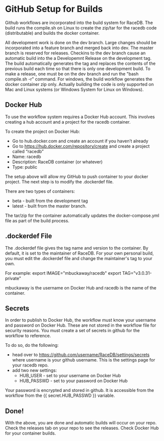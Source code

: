 # GitHub Setup for Builds

Github workflows are incorporated into the build system for RaceDB. The build runs the compile.sh on Linux to create the zip/tar for the racedb code (distributable) and builds the docker container.

All development work is done on the dev branch. Large changes should be incorporated into a feature branch and merged back into dev. The master branch is reserved for releases. Checkins to the dev branch cause an automatic build into the a Developemnt Release on the development tag. The build automatically generates the tag and replaces the contents of the previous build each time so that there is only one development build. To make a release, one must be on the dev branch and run the "bash compile.sh -r" command. For windows, the build workflow generates the docker container zip only. Actually building the code is only supported on Mac and Linux systems (or Windows System for Linux on Windows).

## Docker Hub

To use the workflow system requires a Docker Hub account. This involves creating a hub account and a project for the racedb container.

To create the project on Docker Hub:
-	Go to hub.docker.com and create an account if you haven’t already
-	Go to https://hub.docker.com/repository/create and create a project called “racedb”
   -	Name: racedb
   - 	Description: RaceDB container (or whatever)
   -	Type: public

The setup above will allow my GitHub to push container to your docker project. The next step is to modify the .dockerdef file.

There are two types of containers:
- beta - built from the development tag
- latest - built from the master branch.

The tar/zip for the container automatically updates the docker-compose.yml file as part of the build process.

## .dockerdef File

The .dockerdef file gives the tag name and version to the container. By default, it is set to the maintainer of RaceDB. For your own personal build, you must edit the .dockerdef file and change the maintainer's tag to your own.

For example:
export IMAGE="mbuckaway/racedb"
export TAG="v3.0.31-private"

mbuckaway is the username on Docker Hub and racedb is the name of the container.

## Secrets

In order to publish to Docker Hub, the workflow must know your username and password on Docker Hub. These are not stored in the workflow file for security reasons. You must create a set of secrets in github for the workflow to reference.

To do so, do the following:

- head over to https://github.com/username/RaceDB/settings/secrets where username is your github username. This is the settings page for your racedb repo.
- add two new settings:
   - HUB_USER - set to your username on Docker Hub
   - HUB_PASSWD - set to your password on Docker Hub

Your password is encrypted and stored in github. It is accessible from the workflow from the {{ secret.HUB_PASSWD }} variable.

## Done!

With the above, you are done and automatic builds will occur on your repo. Check the releases tab on your repo to see the releases. Check Docker Hub for your container builds.

